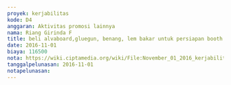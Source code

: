 ```yaml
---
proyek: kerjabilitas
kode: D4
anggaran: Aktivitas promosi lainnya
nama: Riang Girinda F
title: beli alvaboard,gluegun, benang, lem bakar untuk persiapan booth pinastika award di jogja
date: 2016-11-01
biaya: 116500
nota: https://wiki.ciptamedia.org/wiki/File:November_01_2016_kerjabilitas_D4_beli_alvaboard_ginda301.jpg
tanggalpelunasan: 2016-11-01
notapelunasan:
---
```

